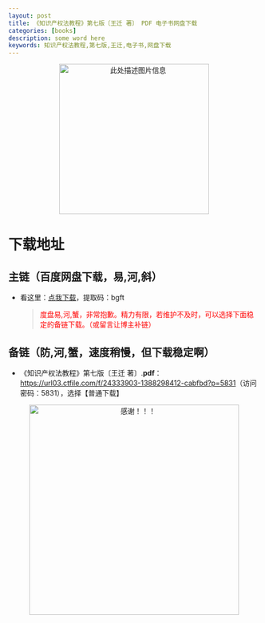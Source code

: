 ```yaml
---
layout: post
title: 《知识产权法教程》第七版〔王迁 著〕 PDF 电子书网盘下载
categories: [books]
description: some word here
keywords: 知识产权法教程,第七版,王迁,电子书,网盘下载
---
```


<div align="center"><img src="" alt="此处描述图片信息" width="300px" height="auto"></div>

# 下载地址

## 主链（百度网盘下载，易,河,斜）

- 看这里：[点我下载](https://pan.baidu.com/s/1iMXUbSbtZQZjDcqDmnWUyw?pwd=bgft)，提取码：bgft

  > <p style="color:red" >度盘易,河,蟹，非常抱歉。精力有限，若维护不及时，可以选择下面稳定的备链下载。（或留言让博主补链）</p>

## 备链（防,河,蟹，速度稍慢，但下载稳定啊）

- 《知识产权法教程》第七版〔王迁 著〕.**pdf**：<https://url03.ctfile.com/f/24333903-1388298412-cabfbd?p=5831>（访问密码：5831），选择【普通下载】

<div align="center"><img src="https://pic.imgdb.cn/item/6707df6bd29ded1a8ce37031.gif" alt="感谢！！！" width="420px" height="auto"/></div>
